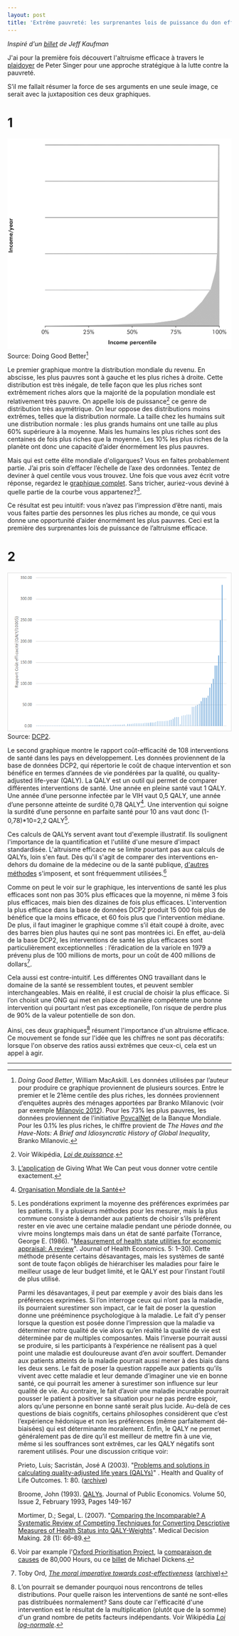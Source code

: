 ```yaml
---
layout: post
title: 'Extrême pauvreté: les surprenantes lois de puissance du don efficace'
---
```


_Inspiré d'un [billet](https://www.jefftk.com/p/the-unintuitive-power-laws-of-giving) de Jeff Kaufman_

J'ai pour la première fois découvert l'altruisme efficace à travers le [plaidoyer](https://livre.fnac.com/a2607837/Peter-Singer-Sauver-une-vie) de Peter Singer pour une approche stratégique à la lutte contre la pauvreté. 

S’il me fallait résumer la force de ses arguments en une seule image, ce serait avec la juxtaposition ces deux graphiques.


# 1
![worldincome_nolabel](/images/worldincome_nolabel.png)  
Source: Doing Good Better[^dgb]

[^dgb]:  _Doing Good Better_, William MacAskill. Les données utilisées par l’auteur pour produire ce graphique proviennent de plusieurs sources. Entre le premier et le 21ème centile des plus riches, les données proviennent d’enquêtes auprès des ménages apportées par Branko Milanovic (voir par exemple [Milanovic 2012](https://drive.google.com/open?id=0B16cnVspvUSLRi1JN2M3T2xMQWs)). Pour les 73% les plus pauvres, les données proviennent de l'initiative [PovcalNet](http://iresearch.worldbank.org/PovcalNet/) de la Banque Mondiale. Pour les 0.1% les plus riches, le chiffre provient de _The Haves and the Have-Nots: A Brief and Idiosyncratic History of Global Inequality_, Branko Milanovic. 


Le premier graphique montre la distribution mondiale du revenu. En abscisse, les plus pauvres sont à gauche et les plus riches à droite. Cette distribution est très inégale, de telle façon que les plus riches sont extrêmement riches alors que la majorité de la population mondiale est relativement très pauvre. On appelle lois de puissance[^puissance] ce genre de distribution très asymétrique. On leur oppose des distributions moins extrêmes, telles que la distribution normale. La taille chez les humains suit une distribution normale : les plus grands humains ont une taille au plus 60% supérieure à la moyenne. Mais les humains les plus riches sont des centaines de fois plus riches que la moyenne. Les 10% les plus riches de la planète ont donc une capacité d’aider énormément les plus pauvres.

[^puissance]: Voir Wikipédia, _[Loi de puissance](https://fr.wikipedia.org/wiki/Loi_de_puissance)_. 

Mais qui est cette élite mondiale d'oligarques? Vous en faites probablement partie. J’ai pris soin d’effacer l’échelle de l’axe des ordonnées. Tentez de deviner à quel centile vous vous trouvez. Une fois que vous avez écrit votre réponse, regardez le [graphique complet](/images/worldincome.png). Sans tricher, auriez-vous deviné à quelle partie de la courbe vous appartenez?[^gwwc]. 

[^gwwc]:  [L’application](https://www.givingwhatwecan.org/get-involved/how-rich-am-i/) de Giving What We Can peut vous donner votre centile exactement.

Ce résultat est peu intuitif: vous n’avez pas l’impression d’être nanti, mais vous faites partie des personnes les plus riches au monde, ce qui vous donne une opportunité d’aider énormément les plus pauvres. Ceci est la première des surprenantes lois de puissance de l’altruisme efficace. 

# 2
<!--  -->

![distribution_dcp2](/images/distribution_dcp2.png)  
Source: [DCP2](http://dcp-3.org/dcp2).

Le second graphique montre le rapport coût-efficacité de 108 interventions de santé dans les pays en développement. Les données proviennent de la base de données DCP2, qui répertorie le coût de chaque intervention et son bénéfice en termes d’années de vie pondérées par la qualité, ou quality-adjusted life-year (QALY). La QALY est un outil qui permet de comparer différentes interventions de santé. Une année en pleine santé vaut 1 QALY. Une année d’une personne infectée par le VIH vaut 0,5 QALY, une année d’une personne atteinte de surdité 0,78 QALY[^who]. Une intervention qui soigne la surdité d’une personne en parfaite santé pour 10 ans vaut donc (1-0,78)*10=2,2 QALY[^qaly].

Ces calculs de QALYs servent avant tout d'exemple illustratif. Ils soulignent l'importance de la quantification et l'utilité d'une mesure d'impact standardisée. L'altruisme efficace ne se limite pourtant pas aux calculs de QALYs, loin s'en faut. Dès qu'il s'agit de comparer des interventions en-dehors du domaine de la médecine ou de la santé publique, [d'autres méthodes](/_posts/2016-07-24-quest-ce-que-laltruisme-efficace.md) s'imposent, et sont fréquemment utilisées.[^eg]

[^who]:  [Organisation Mondiale de la Santé](http://www.who.int/quantifying_ehimpacts/publications/en/9241546204chap3.pdf)

[^qaly]: 
    Les pondérations expriment la moyenne des préférences exprimées par les patients. Il y a plusieurs méthodes pour les mesurer, mais la plus commune consiste à demander aux patients de choisir s’ils préfèrent rester en vie avec une certaine maladie pendant une période donnée, ou vivre moins longtemps mais dans un état de santé parfaite (Torrance, George E. (1986). "[Measurement of health state utilities for economic appraisal: A review](https://drive.google.com/open?id=0B16cnVspvUSLaW0ySFQwXzFCR1U)". Journal of Health Economics. 5: 1–30). Cette méthode présente certains désavantages, mais les systèmes de santé sont de toute façon obligés de hiérarchiser les maladies pour faire le meilleur usage de leur budget limité, et le QALY est pour l’instant l’outil de plus utilisé.
    
    Parmi les désavantages, il peut par exemple y avoir des biais dans les préférences exprimées. Si l’on interroge ceux qui n’ont pas la maladie, ils pourraient surestimer son impact, car le fait de poser la question donne une prééminence psychologique à la maladie. Le fait d’y penser lorsque la question est posée donne l’impression que la maladie va déterminer notre qualité de vie alors qu’en réalité la qualité de vie est déterminée par de multiples composantes. Mais l’inverse pourrait aussi se produire, si les participants à l’expérience ne réalisent pas à quel point une maladie est douloureuse avant d’en avoir souffert. Demander aux patients atteints de la maladie pourrait aussi mener à des biais dans les deux sens. Le fait de poser la question rappelle aux patients qu’ils vivent avec cette maladie et leur demande d’imaginer une vie en bonne santé, ce qui pourrait les amener à surestimer son influence sur leur qualité de vie. Au contraire, le fait d’avoir une maladie incurable pourrait pousser le patient à positiver sa situation pour ne pas perdre espoir, alors qu’une personne en bonne santé serait plus lucide. Au-delà de ces questions de biais cognitifs, certains philosophes considèrent que c’est l’expérience hédonique et non les préférences (même parfaitement dé-biaisées) qui est déterminante moralement. Enfin, le QALY ne permet généralement pas de dire qu’il est meilleur de mettre fin à une vie, même si les souffrances sont extrêmes, car les QALY négatifs sont rarement utilisés. Pour une discussion critique voir:
    
    Prieto, Luis; Sacristán, José A (2003). "[Problems and solutions in calculating quality-adjusted life years (QALYs)](http://hqlo.biomedcentral.com/articles/10.1186/1477-7525-1-80)" . Health and Quality of Life Outcomes. 1: 80. ([archive](http://web.archive.org/web/20160401044655/http://hqlo.biomedcentral.com/articles/10.1186/1477-7525-1-80))

    Broome, John (1993). [QALYs](https://drive.google.com/open?id=0B16cnVspvUSLd3FNdHhraU5EWk0). Journal of Public Economics. Volume 50, Issue 2, February 1993, Pages 149-167
    
    Mortimer, D.; Segal, L. (2007). "[Comparing the Incomparable? A Systematic Review of Competing Techniques for Converting Descriptive Measures of Health Status into QALY-Weights](https://drive.google.com/open?id=0B16cnVspvUSLYnpxVHdsMll3OUk)". Medical Decision Making. 28 (1): 66–89.

Comme on peut le voir sur le graphique, les interventions de santé les plus efficaces sont non pas 30% plus efficaces que la moyenne, ni même 3 fois plus efficaces, mais bien des dizaines de fois plus efficaces. L'intervention la plus efficace dans la base de données DCP2 produit 15 000 fois plus de bénéfice que la moins efficace, et 60 fois plus que l'intervention médiane. De plus, il faut imaginer le graphique comme s’il était coupé à droite, avec des barres bien plus hautes qui ne sont pas montrées ici. En effet, au-delà de la base DCP2, les interventions de santé les plus efficaces sont particulièrement exceptionnelles : l’éradication de la variole en 1979 a prévenu plus de 100 millions de morts, pour un coût de 400 millions de dollars[^ord].

[^ord]:  Toby Ord, _[The moral imperative towards cost-effectiveness](https://www.givingwhatwecan.org/sites/givingwhatwecan.org/files/attachments/moral_imperative.pdf)_ ([archive](http://web.archive.org/web/20160316134257/https:/www.givingwhatwecan.org/sites/givingwhatwecan.org/files/attachments/moral_imperative.pdf))

[^eg]: Voir par example l'[Oxford Prioritisation Project](https://oxpr.io/), la [comparaison de causes](https://80000hours.org/problem-profiles/) de 80,000 Hours, ou ce [billet](http://effective-altruism.com/ea/wr/how_should_a_large_donor_prioritize_cause_areas/) de Michael Dickens.

Cela aussi est contre-intuitif. Les différentes ONG travaillant dans le domaine de la santé se ressemblent toutes, et peuvent sembler interchangeables. Mais en réalité, il est crucial de choisir la plus efficace. Si l’on choisit une ONG qui met en place de manière compétente une bonne intervention qui pourtant n’est pas exceptionelle, l’on risque de perdre plus de 90% de la valeur potentielle de son don. 

Ainsi, ces deux graphiques[^pourquoi] résument l'importance d'un altruisme efficace. Ce mouvement se fonde sur l'idée que les chiffres ne sont pas décoratifs: lorsque l'on observe des ratios aussi extrêmes que ceux-ci, cela est un appel à agir.

[^pourquoi]:  L’on pourrait se demander pourquoi nous rencontrons de telles distributions. Pour quelle raison les interventions de santé ne sont-elles pas distribuées normalement? Sans doute car l'efficacité d'une intervention est le résultat de la multiplication (plutôt que de la somme) d'un grand nombre de petits facteurs indépendants. Voir Wikipédia _[Loi log-normale](https://fr.wikipedia.org/wiki/Loi_log-normale)_. 

<!-- <hr> to be added before footnotes-->
---